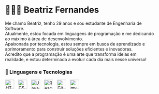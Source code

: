 #  👩🏻‍💻 Beatriz Fernandes 

Me chamo Beatriz, tenho 29 anos e sou estudante de Engenharia de Software. <br>Atualmente, estou focada em linguagens de programação e me dedicando ao máximo à área de desenvolvimento. <br>Apaixonada por tecnologia, estou sempre em busca de aprendizado e aprimoramento para construir soluções eficientes e inovadoras. <br>Acredito que a programação é uma arte que transforma ideias em realidade, e estou determinada a evoluir cada dia mais nesse universo!


### 🤖 Linguagens e Tecnologias
<img 
    align="left" 
    alt="HTML"
    title="HTML" 
    width="30px" 
    style="padding-right: 10px;" 
    src="https://cdn.jsdelivr.net/gh/devicons/devicon@latest/icons/html5/html5-original.svg" 
/>
<img 
    align="left" 
    alt="CSS" 
    title="CSS"
    width="30px" 
    style="padding-right: 10px;" 
    src="https://cdn.jsdelivr.net/gh/devicons/devicon@latest/icons/css3/css3-original.svg" 
/>
<img 
    align="left" 
    alt="JavaScript" 
    title="JavaScript"
    width="30px" 
    style="padding-right: 10px;" 
    src="https://cdn.jsdelivr.net/gh/devicons/devicon@latest/icons/javascript/javascript-original.svg" 
/>
<img 
    align="left" 
    alt="React"
    title="React" 
    width="30px" 
    style="padding-right: 10px;" 
    src="https://cdn.jsdelivr.net/gh/devicons/devicon@latest/icons/react/react-original.svg" 
/>
<img 
    align="left" 
    alt="Git" 
    title="Git"
    width="30px" 
    style="padding-right: 10px;" 
    src="https://cdn.jsdelivr.net/gh/devicons/devicon@latest/icons/git/git-original.svg" 
/>
<img width="30" height="30" src="https://img.icons8.com/pulsar-color/48/mysql.png" alt="mysql"/>
